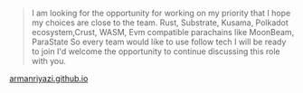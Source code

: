 
> I am looking for the opportunity for working on my priority that I hope my choices are close to the team.
> Rust, Substrate, Kusama, Polkadot ecosystem,Crust, WASM, Evm compatible parachains like MoonBeam, ParaState
> So every team would like to use follow tech I will be ready to join
> I'd welcome the opportunity to continue discussing this role with you.

[armanriyazi.github.io](https://armanriyazi.github.io)

